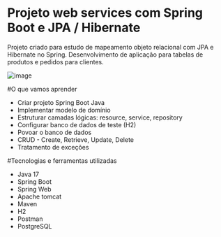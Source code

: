 
# Projeto web services com Spring Boot e JPA / Hibernate
 Projeto criado para estudo de mapeamento objeto relacional com JPA e Hibernate no Spring. Desenvolvimento de aplicação para tabelas de produtos e pedidos para clientes.

![image](https://github.com/gcost4/workshop-springboot3-jpa/assets/116121823/2f193e42-fa37-4e63-b4a9-9893a38cf698)

#O que vamos aprender 
- Criar projeto Spring Boot Java
- Implementar modelo de domínio
- Estruturar camadas lógicas: resource, service, repository
- Configurar banco de dados de teste (H2)
- Povoar o banco de dados
- CRUD - Create, Retrieve, Update, Delete
- Tratamento de exceções

#Tecnologias e ferramentas utilizadas
- Java 17
- Spring Boot
- Spring Web
- Apache tomcat
- Maven
- H2
- Postman
- PostgreSQL
